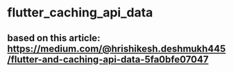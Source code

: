 # flutter_caching_api_data
## based on this article: https://medium.com/@hrishikesh.deshmukh445/flutter-and-caching-api-data-5fa0bfe07047
